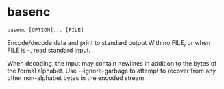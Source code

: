 # basenc

```
basenc [OPTION]... [FILE]
```

Encode/decode data and print to standard output
With no FILE, or when FILE is -, read standard input.

When decoding, the input may contain newlines in addition to the bytes of
the formal alphabet. Use --ignore-garbage to attempt to recover
from any other non-alphabet bytes in the encoded stream.
